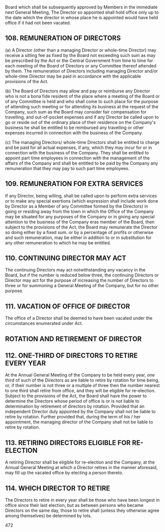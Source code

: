 Board which shall be subsequently approved by Members in the immediate next General Meeting, The Director so appointed shall hold office only up to the date which the director in whose place he is appointed would have held office if it had not been vacated.

## 108. REMUNERATION OF DIRECTORS

(a) A Director (other than a managing Director or whole-time Director) may receive a sitting fee as fixed by the Board not exceeding such sum as may be prescribed by the Act or the Central Government from time to time for each meeting of the Board of Directors or any Committee thereof attended by them. The remuneration of Directors including managing Director and/or whole-time Director may be paid in accordance with the applicable provisions of the Act.

(b) The Board of Directors may allow and pay or reimburse any Director who is not a bona fide resident of the place where a meeting of the Board or of any Committee is held and who shall come to such place for the purpose of attending such meeting or for attending its business at the request of the Company, such sum as the Board may consider fair compensation for travelling, and out-of-pocket expenses and if any Director be called upon to go or reside out of the ordinary place of their residence on the Company's business he shall be entitled to be reimbursed any travelling or other expenses incurred in connection with the business of the Company.

(c) The managing Directors/ whole-time Directors shall be entitled to charge and be paid for all actual expenses, if any, which they may incur for or in connection with the business of the Company. They shall be entitled to appoint part time employees in connection with the management of the affairs of the Company and shall be entitled to be paid by the Company any remuneration that they may pay to such part time employees.

## 109. REMUNERATION FOR EXTRA SERVICES

If any Director, being willing, shall be called upon to perform extra services or to make any special exertions (which expression shall include work done by Director as a Member of any Committee formed by the Directors) in going or residing away from the town in which the Office of the Company may be situated for any purposes of the Company or in giving any special attention to the business of the Company eras member of the Board, then subject to the provisions of the Act, the Board may remunerate the Director so doing either by a fixed sum. or by a percentage of profits or otherwise and such remuneration, may be either in addition to or in substitution for any other remuneration to which he may be entitled.

## 110. CONTINUING DIRECTOR MAY ACT

The continuing Directors may act notwithstanding any vacancy in the Board, but if the number is reduced below three, the continuing Directors or Director may act for the purpose of increasing the number of Directors to three or for summoning a General Meeting of the Company, but for no other purpose.

## 111. VACATION OF OFFICE OF DIRECTOR

The office of a Director shall be deemed to have been vacated under the circumstances enumerated under Act.

## ROTATION AND RETIREMENT OF DIRECTOR

## 112. ONE-THIRD OF DIRECTORS TO RETIRE EVERY YEAR

At the Annual General Meeting of the Company to be held every year, one third of such of the Directors as are liable to retire by rotation for time being, or, if their number is not three or a multiple of three then the number nearest to one third shall retire from office, and they will be eligible for re-election. Subject to the provisions of the Act, the Board shall have the power to determine the Directors whose period of office is or is not liable to determination by retirement of directors by rotation. Provided that an independent Director duly appointed by the Company shall not be liable to retire by rotation. Further provided that, during the term of his / her appointment, the managing director of the Company shall not be liable to retire by rotation.

## 113. RETIRING DIRECTORS ELIGIBLE FOR RE-ELECTION

A retiring Director shall be eligible for re-election and the Company, at the Annual General Meeting at which a Director retires in the manner aforesaid, may fill up the vacated office by electing a person thereto.

## 114. WHICH DIRECTOR TO RETIRE

The Directors to retire in every year shall be those who have been longest in office since their last election, but as between persons who became Directors on the same day, those to retire shall (unless they otherwise agree among themselves) be determined by lots.

472
